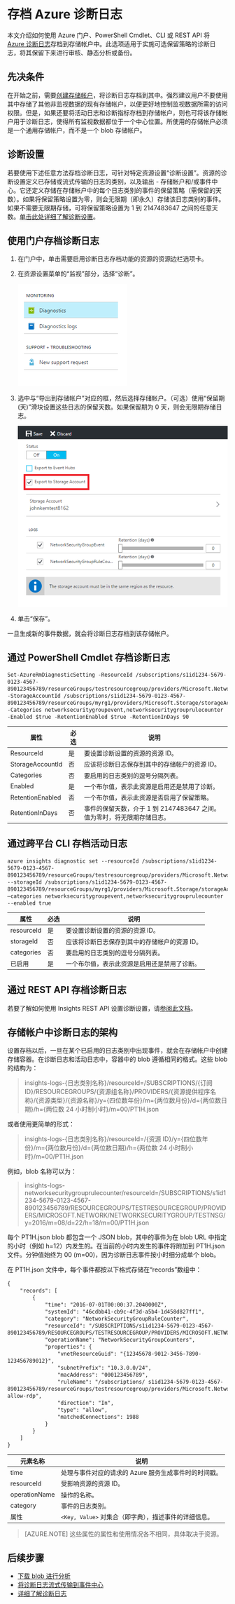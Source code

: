 <properties
	pageTitle="存档 Azure 诊断日志 | Azure"
	description="了解如何存档 Azure 诊断日志，将其长期保留在存储帐户中。"
	authors="johnkemnetz"
	manager="rboucher"
	editor=""
	services="monitoring-and-diagnostics"
	documentationCenter="monitoring-and-diagnostics"/>

<tags
	ms.service="monitoring-and-diagnostics"
	ms.workload="na"
	ms.tgt_pltfrm="na"
	ms.devlang="na"
	ms.topic="article"
	ms.date="08/26/2016"
	ms.author="johnkem"
	wacn.date="10/17/2016"/>  


# 存档 Azure 诊断日志
本文介绍如何使用 Azure 门户、PowerShell Cmdlet、CLI 或 REST API 将 [Azure 诊断日志](/documentation/articles/monitoring-overview-of-diagnostic-logs/)存档到存储帐户中。此选项适用于实施可选保留策略的诊断日志，将其保留下来进行审核、静态分析或备份。

## 先决条件
在开始之前，需要[创建存储帐户](/documentation/articles/storage-create-storage-account/#create-a-storage-account)，将诊断日志存档到其中。强烈建议用户不要使用其中存储了其他非监视数据的现有存储帐户，以便更好地控制监视数据所需的访问权限。但是，如果还要将活动日志和诊断指标存档到存储帐户，则也可将该存储帐户用于诊断日志，使得所有监视数据都位于一个中心位置。所使用的存储帐户必须是一个通用存储帐户，而不是一个 blob 存储帐户。

## 诊断设置
若要使用下述任意方法存档诊断日志，可针对特定资源设置“诊断设置”。资源的诊断设置定义已存储或流式传输的日志的类别，以及输出 - 存储帐户和/或事件中心。它还定义存储在存储帐户中的每个日志类别的事件的保留策略（需保留的天数）。如果将保留策略设置为零，则会无限期（即永久）存储该日志类别的事件。如果不需要无限期存储，可将保留策略设置为 1 到 2147483647 之间的任意天数。[单击此处详细了解诊断设置](/documentation/articles/monitoring-overview-of-diagnostic-logs/#diagnostic-settings)。

## 使用门户存档诊断日志

1. 在门户中，单击需要启用诊断日志存档功能的资源的资源边栏选项卡。
2. 在资源设置菜单的“监视”部分，选择“诊断”。

    ![资源菜单的“监视”部分](./media/monitoring-archive-diagnostic-logs/diag-log-monitoring-sec.png)  

3. 选中与“导出到存储帐户”对应的框，然后选择存储帐户。（可选）使用“保留期(天)”滑块设置这些日志的保留天数。如果保留期为 0 天，则会无限期存储日志。

	![“诊断日志”边栏选项卡](./media/monitoring-archive-diagnostic-logs/diag-log-monitoring-blade.png)  

4. 单击“保存”。

一旦生成新的事件数据，就会将诊断日志存档到该存储帐户。

## 通过 PowerShell Cmdlet 存档诊断日志

```
Set-AzureRmDiagnosticSetting -ResourceId /subscriptions/s1id1234-5679-0123-4567-890123456789/resourceGroups/testresourcegroup/providers/Microsoft.Network/networkSecurityGroups/testnsg -StorageAccountId /subscriptions/s1id1234-5679-0123-4567-890123456789/resourceGroups/myrg1/providers/Microsoft.Storage/storageAccounts/my_storage -Categories networksecuritygroupevent,networksecuritygrouprulecounter -Enabled $true -RetentionEnabled $true -RetentionInDays 90
```

| 属性 | 必选 | 说明 |
|------------------|----------|-------------------------------------------------------------------------------------------------------|
| ResourceId | 是 | 要设置诊断设置的资源的资源 ID。 |
| StorageAccountId | 否 | 应该将诊断日志保存到其中的存储帐户的资源 ID。 |
| Categories | 否 | 要启用的日志类别的逗号分隔列表。 |
| Enabled | 是 | 一个布尔值，表示此资源是启用还是禁用了诊断。 |
| RetentionEnabled | 否 | 一个布尔值，表示此资源是否启用了保留策略。 |
| RetentionInDays | 否 | 事件的保留天数，介于 1 到 2147483647 之间。值为零时，将无限期存储日志。 |

## 通过跨平台 CLI 存档活动日志

```
azure insights diagnostic set --resourceId /subscriptions/s1id1234-5679-0123-4567-890123456789/resourceGroups/testresourcegroup/providers/Microsoft.Network/networkSecurityGroups/testnsg --storageId /subscriptions/s1id1234-5679-0123-4567-890123456789/resourceGroups/myrg1/providers/Microsoft.Storage/storageAccounts/my_storage –categories networksecuritygroupevent,networksecuritygrouprulecounter --enabled true
```

| 属性 | 必选 | 说明 |
|------------------|----------|-------------------------------------------------------------------------------------------------------|
| resourceId | 是 | 要设置诊断设置的资源的资源 ID。 |
| storageId | 否 | 应该将诊断日志保存到其中的存储帐户的资源 ID。 |
| categories | 否 | 要启用的日志类别的逗号分隔列表。 |
| 已启用 | 是 | 一个布尔值，表示此资源是启用还是禁用了诊断。 |

## 通过 REST API 存档诊断日志
若要了解如何使用 Insights REST API 设置诊断设置，请[参阅此文档](https://msdn.microsoft.com/zh-cn/library/azure/dn931931.aspx)。

## 存储帐户中诊断日志的架构
设置存档以后，一旦在某个已启用的日志类别中出现事件，就会在存储帐户中创建存储容器。在诊断日志和活动日志中，容器中的 blob 遵循相同的格式。这些 blob 的结构为：

> insights-logs-{日志类别名称}/resourceId=/SUBSCRIPTIONS/{订阅 ID}/RESOURCEGROUPS/{资源组名称}/PROVIDERS/{资源提供程序名称}/{资源类型}/{资源名称}/y={四位数年份}/m={两位数月份}/d={两位数日期}/h={两位数 24 小时制小时}/m=00/PT1H.json

或者使用更简单的形式：

> insights-logs-{日志类别名称}/resourceId=/{资源 ID}/y={四位数年份}/m={两位数月份}/d={两位数日期}/h={两位数 24 小时制小时}/m=00/PT1H.json

例如，blob 名称可以为：

> insights-logs-networksecuritygrouprulecounter/resourceId=/SUBSCRIPTIONS/s1id1234-5679-0123-4567-890123456789/RESOURCEGROUPS/TESTRESOURCEGROUP/PROVIDERS/MICROSOFT.NETWORK/NETWORKSECURITYGROUP/TESTNSG/y=2016/m=08/d=22/h=18/m=00/PT1H.json

每个 PT1H.json blob 都包含一个 JSON blob，其中的事件为在 blob URL 中指定的小时（例如 h=12）内发生的。在当前的小时内发生的事件将附加到 PT1H.json 文件。分钟值始终为 00 (m=00)，因为诊断日志事件按小时细分成单个 blob。

在 PT1H.json 文件中，每个事件都按以下格式存储在“records”数组中：

```
{
	"records": [
		{
			"time": "2016-07-01T00:00:37.2040000Z",
			"systemId": "46cdbb41-cb9c-4f3d-a5b4-1d458d827ff1",
			"category": "NetworkSecurityGroupRuleCounter",
			"resourceId": "/SUBSCRIPTIONS/s1id1234-5679-0123-4567-890123456789/RESOURCEGROUPS/TESTRESOURCEGROUP/PROVIDERS/MICROSOFT.NETWORK/NETWORKSECURITYGROUPS/TESTNSG",
			"operationName": "NetworkSecurityGroupCounters",
			"properties": {
				"vnetResourceGuid": "{12345678-9012-3456-7890-123456789012}",
				"subnetPrefix": "10.3.0.0/24",
				"macAddress": "000123456789",
				"ruleName": "/subscriptions/ s1id1234-5679-0123-4567-890123456789/resourceGroups/testresourcegroup/providers/Microsoft.Network/networkSecurityGroups/testnsg/securityRules/default-allow-rdp",
				"direction": "In",
				"type": "allow",
				"matchedConnections": 1988
			}
		}
	]
}
```

| 元素名称 | 说明 |
|---------------|-------------------------------------------------------------------------------------------------------------|
| time | 处理与事件对应的请求的 Azure 服务生成事件时的时间戳。 |
| resourceId | 受影响资源的资源 ID。 |
| operationName | 操作的名称。 |
| category | 事件的日志类别。 |
| 属性 | `<Key, Value>` 对集合（即字典），描述事件的详细信息。 |

> [AZURE.NOTE] 这些属性的属性和使用情况各不相同，具体取决于资源。

## 后续步骤
- [下载 blob 进行分析](/documentation/articles/storage-dotnet-how-to-use-blobs/#download-blobs)
- [将诊断日志流式传输到事件中心](/documentation/articles/monitoring-stream-diagnostic-logs-to-event-hubs/)
- [详细了解诊断日志](/documentation/articles/monitoring-overview-of-diagnostic-logs/)

<!---HONumber=Mooncake_1010_2016-->